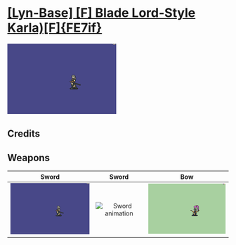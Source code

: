 # [\[Lyn-Base\] \[F\] Blade Lord-Style Karla\)\[F\]{FE7if}](./)

<img src="./1.%20Sword/Sword_000.png" alt="[Lyn-Base] [F] Blade Lord-Style Karla)[F]{FE7if} standing" />

## Credits



## Weapons


|Sword |Sword |Bow |
|  :---: | :---: | :---: |
| <img alt="Sword animation" src="./1.%20Sword/Sword.gif" /> | <img alt="Sword animation" src="./1.%20Sword%20(Shirayuki)/Sword.gif" /> | <img alt="Bow animation" src="./5.%20Bow/Bow.gif" /> |
